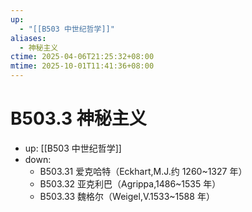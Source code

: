 ```yaml
---
up:
  - "[[B503 中世纪哲学]]"
aliases:
  - 神秘主义
ctime: 2025-04-06T21:25:32+08:00
mtime: 2025-10-01T11:41:36+08:00
---
```


# B503.3 神秘主义

- up: [[B503 中世纪哲学]]
- down:	
	- B503.31 爱克哈特（Eckhart,M.J.约 1260~1327 年）
	- B503.32 亚克利巴（Agrippa,1486~1535 年）
	- B503.33 魏格尔（Weigel,V.1533~1588 年）
	
